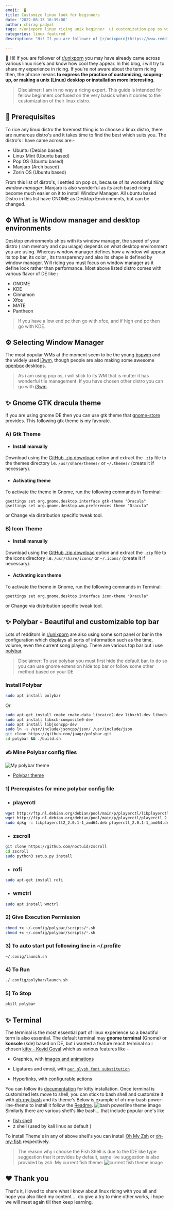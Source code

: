 ```yaml
---
emoji:  🖥️
title: Customize linux look for beginners
date: '2022-08-13 16:39:00'
author: chirag padyal
tags: r/unixporn linux ricing unix beginner  ui customization pop os window-manager desktop-environment distribution distros polybar gnome gtk fish term kitty shell zsh bash icon theme  
categories: linux featured
description: "Hi! If you are follower of [r/unixporn](https://www.reddit.com/r/unixporn/) you may have already came across various linux rice's and know how cool they appear. In this blog, i will try to share my experience in ricing."

---
```


👋 Hi! If you are follower of [r/unixporn](https://www.reddit.com/r/unixporn/) you may have already came across various linux rice's and know how cool they appear.
In this blog, i will try to share my experience in ricing.
If you're not aware about the term ricing then, the phrase means **to express the practice of customizing, souping-up, or making a unix (Linux) desktop or installation more interesting**.

> Disclaimer: I am in no way a ricing expert. This guide is intended for fellow beginners confused on the very basics when it comes to the customization of their linux distro.

## 🚀 Prerequisites

To rice any linux distro the foremost thing is to choose a linux distro, there are numerous distro's and it takes time to find the best which suits you.
The distro's i have came across are:-

* Ubuntu (Debian based)
* Linux Mint (Ubuntu based)
* Pop OS (Ubuntu based)
* Manjaro (Arch based)
* Zorin OS (Ubuntu based)

From this list of distro's, i settled on pop os, because of its wonderful _tiling window manager_. Manjaro is also wonderful as its arch based ricing become much easier on it to install Window Manager. All ubuntu based Distro in this list have GNOME as Desktop Environments, but can be changed.

## ⚙️ What is Window manager and desktop environments

Desktop environments ships with its window manager, the speed of your distro ( ram memory and cpu usage) depends on what desktop environment you are using. Whereas window manager defines how a window wil appear its top bar, its color , its transparency and also its shape is defined by window manager. Will ricing you must focus on window manager as it define look rather than performance.
Most above listed distro comes with various flavor of DE like :

* GNOME
* KDE
* Cinnamon
* Xfce
* MATE
* Pantheon  

> If you have a low end pc then go with xfce, and if high end pc then  
> go with KDE.

## ⚙️ Selecting Window Manager

The most popular WMs at the moment seem to be the young [bspwm](https://github.com/baskerville/bspwm) and the widely used [i3wm](https://i3wm.org/), though people are also making some awesome [openbox](http://openbox.org/wiki/Main_Page) desktops.

> As i am using pop os, i will stick to its WM that is mutter it has
> wonderful tile management. If you have chosen other distro you can go
> with [i3wm](https://i3wm.org/).

## ✨ Gnome GTK dracula theme

If you are using gnome DE then you can use gtk theme that [gnome-store](https://www.gnome.org/) provides. This following gtk theme is my favorate.

### A) Gtk Theme

* #### Install manually

Download using the [GitHub .zip download](https://github.com/dracula/gtk/archive/master.zip) option and extract the `.zip` file to the themes directory i.e. `/usr/share/themes/` or `~/.themes/` (create it if necessary).

* #### Activating theme

To activate the theme in Gnome, run the following commands in Terminal:

```
gsettings set org.gnome.desktop.interface gtk-theme "Dracula"
gsettings set org.gnome.desktop.wm.preferences theme "Dracula"

```

or Change via distribution specific tweak tool.

### B) Icon Theme

* #### Install manually

Download using the [GitHub .zip download](https://github.com/dracula/gtk/files/5214870/Dracula.zip) option and extract the `.zip` file to the icons directory i.e. `/usr/share/icons/` or `~/.icons/` (create it if necessary).

* #### Activating icon theme

To activate the theme in Gnome, run the following commands in Terminal:

```
gsettings set org.gnome.desktop.interface icon-theme "Dracula"

```

or Change via distribution specific tweak tool.

## ✨ Polybar - Beautiful and customizable top bar

Lots of redditors in [r/unixporn](https://www.reddit.com/r/unixporn/) are also using some sort panel or bar in the configuration which displays all sorts of information such as the time, volume, even the current song playing. There are various top bar but i use [polybar](https://github.com/polybar/polybar).

> Disclaimer: To use polybar you must first hide the default bar, to do
> so you can use gnome extension hide top bar or follow some other
> method based on your DE

### Install Polybar

```bash
sudo apt install polybar

```

Or

```bash
sudo apt-get install cmake cmake-data libcairo2-dev libxcb1-dev libxcb-ewmh-dev libxcb-icccm4-dev libxcb-image0-dev libxcb-randr0-dev libxcb-util0-dev libxcb-xkb-dev pkg-config python3-xcbgen xcb-proto libxcb-xrm-dev i3-wm libasound2-dev libmpdclient-dev libiw-dev libcurl4-openssl-dev libpulse-dev
sudo apt install libxcb-composite0-dev
sudo apt install libjsoncpp-dev
sudo ln -s /usr/include/jsoncpp/json/ /usr/include/json
git clone https://github.com/jaagr/polybar.git
cd polybar && ./build.sh
```

### ✍️ Mine Polybar config files

![My polybar theme](./mythemepolybar.png)

* [Polybar theme](https://github.com/FreakStar03/PopOs-Rice)

### 1) Prerequistes for mine polybar config file

* ### playerctl

```bash
wget http://ftp.nl.debian.org/debian/pool/main/p/playerctl/libplayerctl2_2.0.1-1_amd64.deb
wget http://ftp.nl.debian.org/debian/pool/main/p/playerctl/playerctl_2.0.1-1_amd64.deb
sudo dpkg -i libplayerctl2_2.0.1-1_amd64.deb playerctl_2.0.1-1_amd64.deb

```

* ### zscroll

```bash
git clone https://github.com/noctuid/zscroll
cd zscroll
sudo python3 setup.py install

```

* ### rofi

```bash
sudo apt-get install rofi

```

* ### wmctrl

```bash
sudo apt install wmctrl

```

### 2) Give Execution Permission

```bash
chmod +x ~/.config/polybar/scripts/*.sh
chmod +x ~/.config/polybar/scripts/*.sh
```

### 3) To auto start put following line in ~/.profile

```
~/.conig/launch.sh
```

### 4) To Run

```bash
./.config/polybar/launch.sh
```

### 5) To Stop

```bash
pkill polybar
```

## ✨ Terminal

The terminal is the most essential part of linux experience so a beautiful term is also essential. The default terminal may **gnome terminal** (Gnome) or **konsole** (kde) based on DE, but i wanted a feature reach terminal so i chosen [kitty - Kovid Goyal](https://sw.kovidgoyal.net/kitty/) which as various features like -

* Graphics, with [images and animations](https://sw.kovidgoyal.net/kitty/graphics-protocol/)

* Ligatures and emoji, with [`per glyph font substitution`](https://sw.kovidgoyal.net/kitty/conf/#opt-kitty.symbol_map)

* [Hyperlinks](https://sw.kovidgoyal.net/kitty/glossary/#term-hyperlinks), with [configurable actions](https://sw.kovidgoyal.net/kitty/open_actions/)

You can follow its [documentation](https://sw.kovidgoyal.net/kitty/binary/#binary-install) for kitty installation.
Once terminal is customized lets move to shell, you can stick to bash shell and customize it with [oh-my-bash](https://github.com/ohmybash/oh-my-bash) and its theme's
Below is example of oh-my-bash power-line-theme to install it follow the [Readme](https://github.com/ohmybash/oh-my-bash).
 ![bash powerline theme image](./example_powerline.png)Similarly there are various shell's like bash... that include popular one's like

* [fish shell](https://fishshell.com/)
* z shell (used by kali linux as default )

 To install Theme's in any of above shell's you can install [Oh My Zsh](https://ohmyz.sh/) or [oh-my-fish](https://github.com/oh-my-fish/oh-my-fish) respectively.

> The reason why i choose the Fish Shell is due to the IDE like type
> suggestion that it provides by default, same live suggestion is also
> provided by zsh.
> My current fish theme:
![current fish theme image](./image2.png)

## ❤️ Thank you

That's it, i loved to share what i know about linux ricing with you all and hope you also liked my content ... do give a try to mine other works, i  hope we will meet again till then keep learning.

```toc

```
